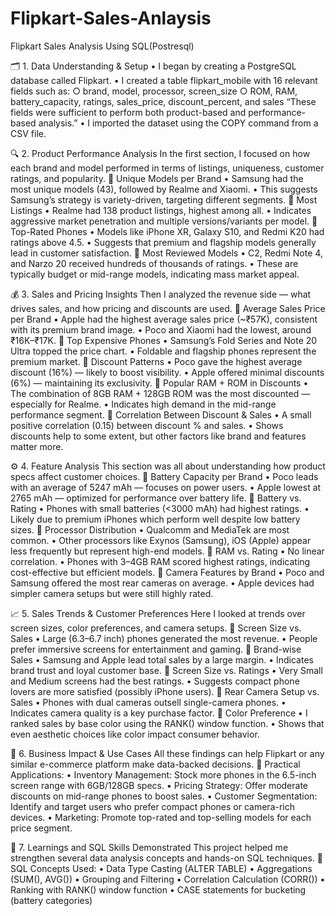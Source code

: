 # Flipkart-Sales-Anlaysis
Flipkart Sales Analysis Using SQL(Postresql)

🗂️ 1. Data Understanding & Setup 
• I began by creating a PostgreSQL database called Flipkart.
• I created a table flipkart_mobile with 16 relevant fields such as:
	○ brand, model, processor, screen_size
	○ ROM, RAM, battery_capacity, ratings, sales_price, discount_percent, and sales
“These fields were sufficient to perform both product-based and performance-based analysis.”
• I imported the dataset using the COPY command from a CSV file.

🔍 2. Product Performance Analysis 
	In the first section, I focused on how each brand and model performed in terms of listings, uniqueness, customer ratings, and popularity.
🔹 Unique Models per Brand
	• Samsung had the most unique models (43), followed by Realme and Xiaomi.
	• This suggests Samsung’s strategy is variety-driven, targeting different segments.
🔹 Most Listings
	• Realme had 138 product listings, highest among all.
	• Indicates aggressive market penetration and multiple versions/variants per model.
🔹 Top-Rated Phones
	• Models like iPhone XR, Galaxy S10, and Redmi K20 had ratings above 4.5.
	• Suggests that premium and flagship models generally lead in customer satisfaction.
🔹 Most Reviewed Models
	• C2, Redmi Note 4, and Narzo 20 received hundreds of thousands of ratings.
	• These are typically budget or mid-range models, indicating mass market appeal.

💰 3. Sales and Pricing Insights
	Then I analyzed the revenue side — what drives sales, and how pricing and discounts are used.
🔹 Average Sales Price per Brand
	• Apple had the highest average sales price (~₹57K), consistent with its premium brand image.
	• Poco and Xiaomi had the lowest, around ₹16K–₹17K.
🔹 Top Expensive Phones
	• Samsung’s Fold Series and Note 20 Ultra topped the price chart.
	• Foldable and flagship phones represent the premium market.
🔹 Discount Patterns
	• Poco gave the highest average discount (16%) — likely to boost visibility.
	• Apple offered minimal discounts (6%) — maintaining its exclusivity.
🔹 Popular RAM + ROM in Discounts
	• The combination of 8GB RAM + 128GB ROM was the most discounted — especially for Realme.
	• Indicates high demand in the mid-range performance segment.
🔹 Correlation Between Discount & Sales
	• A small positive correlation (0.15) between discount % and sales.
	• Shows discounts help to some extent, but other factors like brand and features matter more.

⚙️ 4. Feature Analysis 
	This section was all about understanding how product specs affect customer choices.
🔹 Battery Capacity per Brand
	• Poco leads with an average of 5247 mAh — focuses on power users.
	• Apple lowest at 2765 mAh — optimized for performance over battery life.
🔹 Battery vs. Rating
	• Phones with small batteries (<3000 mAh) had highest ratings.
	• Likely due to premium iPhones which perform well despite low battery sizes.
🔹 Processor Distribution
	• Qualcomm and MediaTek are most common.
	• Other processors like Exynos (Samsung), iOS (Apple) appear less frequently but represent high-end models.
🔹 RAM vs. Rating
	• No linear correlation.
	• Phones with 3–4GB RAM scored highest ratings, indicating cost-effective but efficient models.
🔹 Camera Features by Brand
	• Poco and Samsung offered the most rear cameras on average.
	• Apple devices had simpler camera setups but were still highly rated.

📈 5. Sales Trends & Customer Preferences 
	Here I looked at trends over screen sizes, color preferences, and camera setups.
🔹 Screen Size vs. Sales
	• Large (6.3–6.7 inch) phones generated the most revenue.
	• People prefer immersive screens for entertainment and gaming.
🔹 Brand-wise Sales
	• Samsung and Apple lead total sales by a large margin.
	• Indicates brand trust and loyal customer base.
🔹 Screen Size vs. Ratings
	• Very Small and Medium screens had the best ratings.
	• Suggests compact phone lovers are more satisfied (possibly iPhone users).
🔹 Rear Camera Setup vs. Sales
	• Phones with dual cameras outsell single-camera phones.
	• Indicates camera quality is a key purchase factor.
🔹 Color Preference
	• I ranked sales by base color using the RANK() window function.
	• Shows that even aesthetic choices like color impact consumer behavior.

📌 6. Business Impact & Use Cases 
	All these findings can help Flipkart or any similar e-commerce platform make data-backed decisions.
🔹 Practical Applications:
	• Inventory Management: Stock more phones in the 6.5-inch screen range with 6GB/128GB specs.
	• Pricing Strategy: Offer moderate discounts on mid-range phones to boost sales.
	• Customer Segmentation: Identify and target users who prefer compact phones or camera-rich devices.
	• Marketing: Promote top-rated and top-selling models for each price segment.

🧠 7. Learnings and SQL Skills Demonstrated 
	This project helped me strengthen several data analysis concepts and hands-on SQL techniques.
🔹 SQL Concepts Used:
	• Data Type Casting (ALTER TABLE)
	• Aggregations (SUM(), AVG())
	• Grouping and Filtering
	• Correlation Calculation (CORR())
	• Ranking with RANK() window function
	• CASE statements for bucketing (battery categories)


